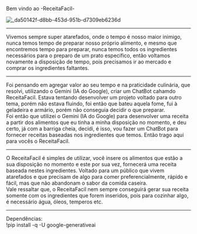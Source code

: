 Bem vindo ao -ReceitaFacil-

![_da50142f-d8bb-453d-951b-d7309eb6236d](https://github.com/fabriciofvm/Projeto_ImersaoIA_ReceitaFacil-/assets/98234014/30a0b748-e97a-4bc7-bdcd-c716cefdcb34)


_______________________________________________________________________________________________________________________________________________________________________________                                                                   
  Vivemos sempre super atarefados, onde o tempo é nosso maior inimigo, nunca temos tempo de preparar nosso próprio alimento, e mesmo que encontremos tempo para preparar, nunca temos todos os ingredientes necessários para o preparo de um prato específico, então voltamos novamente a disposição de tempo, pois precisamos ir ao mercado e comprar os ingredientes faltantes.
_______________________________________________________________________________________________________________________________________________________________________________ 
                                                                    
                                                                                                                                 
 Foi pensando em agregar valor ao seu tempo e na praticidade culinária, que resolvi, utilizando o Gemini (IA do Google), criar um ChatBot cahamdo ReceitaFacil.  Estava tentando desenvolver um projeto voltado para outro tema, porém não estava fluindo, foi então que bateu aquela fome, fui à geladeira e armário, porém não conseguia decidir o que preparar.  
  	Foi então que utilizei o Gemini (IA do Google) para desenvolver uma receita a partir dos alimentos que eu tinha a minha disposição no momento, e deu certo, já com a barriga cheia, decidi, é isso, vou fazer um ChatBot para fornecer receitas baseadas nos ingredientes que temos. Então trago aqui para vocês o ReceitaFacil. 
   
________________________________________________________________________________________________________________________________________________________________________________
                                                                     
  O ReceitaFacil é simples de utilizar, você insere os alimentos que estão a sua disposição no momento e este por sua vez, fornecerá uma receita baseada nestes ingredientes. Voltado para um público que vivem atarefados e que precisam de algo para comer preferencialmente, rápido e fácil, mas que não abandonam o sabor da comida caseira.  
  	Vale ressaltar que, o ReceitaFacil nem sempre conseguirá gerar sua receita somente com os ingredientes que forem inseridos, pois para cozinhar algo, é necessário água, óleos, temperos etc. 
  
________________________________________________________________________________________________________________________________________________________________________________
  	
Dependências:    
              !pip install -q -U google-generativeai
